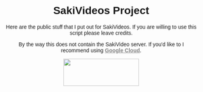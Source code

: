 <!doctype html>
<title>SakiVideos.tk</title>
<style>
  body{
  font-family:arial,arial;}
</style>
<h1 style="text-align: center;">SakiVideos Project</h1>
<p style="text-align: center;">Here are the public stuff that I put out for SakiVideos. If you are willing to use this script please leave credits.</p>
<p style="text-align: center;">By the way this does not contain the SakiVideo server. If you'd like to I recommend using <span style="color: #808080;"><strong><a style="color: #808080;" href="https://cloud.google.com">Google Cloud</a></strong></span>.</p>
<p style="text-align: center;"><a href="https://sakivideos.tk/"><img src="https://media.discordapp.net/attachments/726886305316995103/750764893069901934/unknown.png" width="198" height="72" /></a></p>
